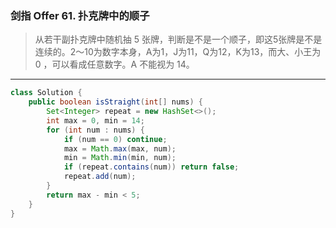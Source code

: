 ### 剑指 Offer 61. 扑克牌中的顺子

>从若干副扑克牌中随机抽 5 张牌，判断是不是一个顺子，即这5张牌是不是连续的。2～10为数字本身，A为1，J为11，Q为12，K为13，而大、小王为 0 ，可以看成任意数字。A 不能视为 14。
***
```java
class Solution {
    public boolean isStraight(int[] nums) {
        Set<Integer> repeat = new HashSet<>();
        int max = 0, min = 14;
        for (int num : nums) {
            if (num == 0) continue;
            max = Math.max(max, num);
            min = Math.min(min, num);
            if (repeat.contains(num)) return false;
            repeat.add(num);
        }
        return max - min < 5;
    }
}
```